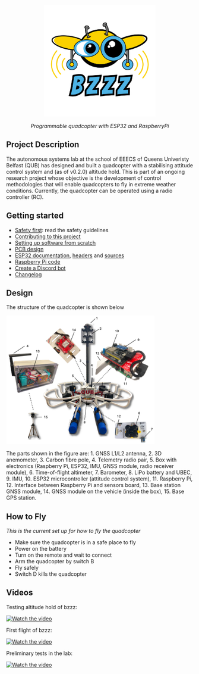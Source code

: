 <p align="center">
<img width="300" alt="bzzz-logo" src="design/logos/BZZZ.svg">
</p>

<p align="center">
<em>Programmable quadcopter with ESP32 and RaspberryPi</em>
</p>


## Project Description

The autonomous systems lab at the school of EEECS of Queens Univeristy Belfast (QUB) has designed and built a quadcopter with a stabilising attitude control system and (as of v0.2.0) altitude hold. This is part of an ongoing research project whose objective is the development of control methodologies that will enable quadcopters to fly in extreme weather conditions. Currently, the quadcopter can be operated using a radio controller (RC).


## Getting started

- [Safety first](docs/SAFETY.md): read the safety guidelines
- [Contributing to this project](CONTRIBUTING.md)
- [Setting up software from scratch](docs/SETUP.md)
- [PCB design](design/README.md)
- [ESP32 documentation](include/README.md), [headers](./include) and [sources](./src)
- [Raspberry Pi code](raspberry/README.md)
- [Create a Discord bot](raspberry/DiscordBot/README.md)
- [Changelog](CHANGELOG.md)


## Design

The structure of the quadcopter is shown below


<img width="400" src="docs/images/bzzz-parts.png">

The parts shown in the figure are: 1. GNSS L1/L2 antenna, 2. 3D anemometer, 3. Carbon fibre pole, 4. Telemetry radio pair, 5. Box with electronics (Raspberry Pi, ESP32, IMU, GNSS module, radio receiver module), 6. Time-of-flight altimeter, 7. Barometer, 8. LiPo battery and UBEC, 9. IMU, 10. ESP32 microcontroller (attitude control system), 11. Raspberry Pi, 12. Interface between Raspberry Pi and sensors board, 13. Base station GNSS module, 14. GNSS module on the vehicle (inside the box), 15. Base GPS station.


## How to Fly 
*This is the current set up for how to fly the quadcopter*

- Make sure the quadcopter is in a safe place to fly
- Power on the battery
- Turn on the remote and wait to connect
- Arm the quadcopter by switch B
- Fly safely
- Switch D kills the quadcopter


## Videos 

<p>Testing altitude hold of bzzz:</p>

[![Watch the video](https://img.youtube.com/vi/AMWUkB0SQi4/hqdefault.jpg)](https://youtu.be/AMWUkB0SQi4)

<p>First flight of bzzz:</p>

[![Watch the video](https://img.youtube.com/vi/eGNW_-LX130/hqdefault.jpg)](https://youtu.be/eGNW_-LX130)

<p>Preliminary tests in the lab:</p>

[![Watch the video](https://img.youtube.com/vi/7mFDusj9uvs/hqdefault.jpg)](https://youtu.be/7mFDusj9uvs)
